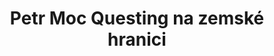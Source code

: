 ---
id: c26e6553-067a-4d23-8262-803135fc6492
title: "Petr Moc Questing na zemské hranici"
price: 48000
year: 2015
description: "Tento originální projekt si získal podporu Nadačního fondu díky svému zajímavému nápadu na zviditelnění zemské hranice procházející Fulnekem formou zážitkové hry pro návštěvníky. Projekt využívá současného trendu aktivního kulturního turismu pro zviditelnění Fulnecka a probuzení zájmu o jeho kulturní dědictví."
kouskovani: false
locationName: undefined
position:
  lng: 18.0500718895889
  lat: 49.70742382392442
---